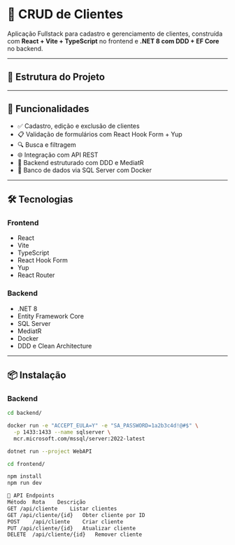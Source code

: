# 🧾 CRUD de Clientes

Aplicação Fullstack para cadastro e gerenciamento de clientes, construída com **React + Vite + TypeScript** no frontend e **.NET 8 com DDD + EF Core** no backend.

---

## 📁 Estrutura do Projeto


---

## 🚀 Funcionalidades

- ✅ Cadastro, edição e exclusão de clientes
- 📋 Validação de formulários com React Hook Form + Yup
- 🔍 Busca e filtragem
- 🌐 Integração com API REST
- 🧱 Backend estruturado com DDD e MediatR
- 🐳 Banco de dados via SQL Server com Docker

---

## 🛠️ Tecnologias

### Frontend
- React
- Vite
- TypeScript
- React Hook Form
- Yup
- React Router

### Backend
- .NET 8
- Entity Framework Core
- SQL Server
- MediatR
- Docker
- DDD e Clean Architecture

---

## 📦 Instalação

### Backend

```bash
cd backend/

docker run -e "ACCEPT_EULA=Y" -e "SA_PASSWORD=1a2b3c4d!@#$" \
  -p 1433:1433 --name sqlserver \
  mcr.microsoft.com/mssql/server:2022-latest

dotnet run --project WebAPI

cd frontend/

npm install
npm run dev

🔗 API Endpoints
Método	Rota	Descrição
GET	/api/cliente	Listar clientes
GET	/api/cliente/{id}	Obter cliente por ID
POST	/api/cliente	Criar cliente
PUT	/api/cliente/{id}	Atualizar cliente
DELETE	/api/cliente/{id}	Remover cliente
